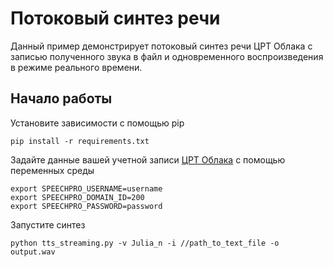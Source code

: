 # Потоковый синтез речи

Данный пример демонстрирует потоковый синтез речи ЦРТ Облака с записью полученного звука в файл и одновременного воспроизведения в режиме реального времени.

## Начало работы

Установите зависимости с помощью pip
```
pip install -r requirements.txt
```

Задайте данные вашей учетной записи [ЦРТ Облака](https://cp.speechpro.com) с помощью переменных среды
```
export SPEECHPRO_USERNAME=username
export SPEECHPRO_DOMAIN_ID=200
export SPEECHPRO_PASSWORD=password
```

Запустите синтез
```
python tts_streaming.py -v Julia_n -i //path_to_text_file -o output.wav
```
